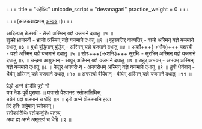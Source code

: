 +++
title = "ग्रहेष्टिः"
unicode_script = "devanagari"
practice_weight = 0
+++

+++(काठकब्राह्मणम् [अन्यत्र](../../../../kalpe_svamatam/brAhmaNam/kAThakam/graheShTiH/)।)+++

आदित्यस् तेजस्वी - तेजो अस्मिन् यज्ञे यजमाने दधातु ॥१ ॥  
शुक्रो भ्राजस्वी - भ्राजो अस्मिन् यज्ञे यजमाने दधातु ॥२ ॥
बृहस्पतिर् वाक्पतिर् - वाचो अस्मिन् यज्ञे यजमाने दधातु ॥३ ॥
बुधो बुद्धिमान् बुद्धिम् - अस्मिन् यज्ञे यजमाने दधातु ॥४ ॥
अर्को+++(→भौमः)+++ यशस्वी - यशो अस्मिन् यज्ञे यजमाने दधातु ॥५ ॥
सौरः+++(→शनिः)+++ सुरभिः - सुरभिम् अस्मिन् यज्ञे यजमाने दधातु ॥६ ॥
चन्द्रमा आयुष्मान् - आयुर् अस्मिन् यज्ञे यजमाने दधातु ॥७ ॥
राहुर् अभयम् - अभयम् अस्मिन् यज्ञे यजमाने दधातु ॥८ ॥
केतुर् अनपरोध्य् - अनपरोधम् अस्मिन् यज्ञे यजमाने दधातु ॥९ ॥
ध्रुवो धैर्यवान् - धैर्यम् अस्मिन् यज्ञे यजमाने दधातु ॥१० ॥
अगस्त्यो वीर्यवान् - वीर्यम् अस्मिन् यज्ञे यजमाने दधातु ॥११ ॥

प्रेद्धो अग्ने दीदिहि पुरो नो  
यत्र देवाः पूर्वे पुराणाः  ॥
यत्रासौ वैश्वानरः स्तोकातिथिस्  
तत्रेमं यज्ञं यजमानं च धेहि ॥१ ॥
इमो अग्ने वीततमानि हव्या  
प्रेदं हविः प्राष्ट्रेमान् स्तोकान्।  
स्तोकातिथिः स्तोकजूतिः पतत्र्य्  
अथा ह्य् अग्ने अमृतत्वं च धेहि ॥२ ॥